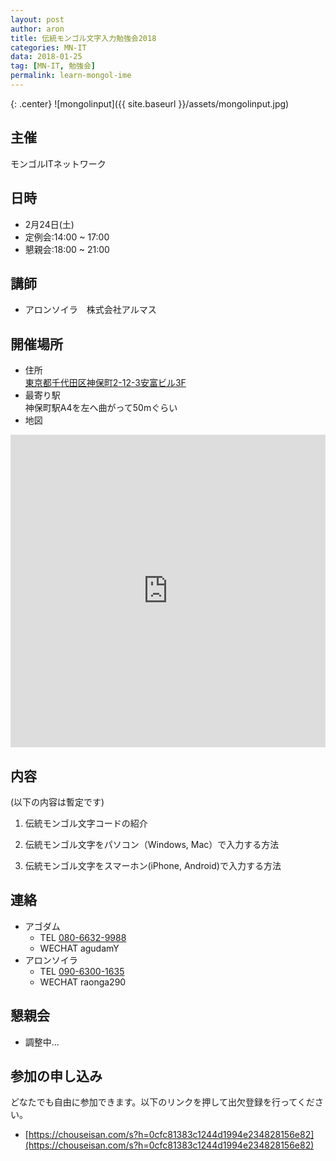```yaml
---
layout: post
author: aron
title: 伝統モンゴル文字入力勉強会2018
categories: MN-IT
data: 2018-01-25
tag: [MN-IT, 勉強会]
permalink: learn-mongol-ime
---
```

{: .center}
![mongolinput]({{ site.baseurl }}/assets/mongolinput.jpg)
<!-- # MN-IT 2017年第三回定例会 -->
## 主催

モンゴルITネットワーク
## 日時

- 2月24日(土)
- 定例会:14:00 ~ 17:00
- 懇親会:18:00 ~ 21:00

## 講師

- アロンソイラ　株式会社アルマス

## 開催場所  
- 住所  
[東京都千代田区神保町2-12-3安富ビル3F](https://www.google.co.jp/maps?q=%E6%9D%B1%E4%BA%AC%E9%83%BD%E5%8D%83%E4%BB%A3%E7%94%B0%E5%8C%BA%E7%A5%9E%E4%BF%9D%E7%94%BA2-12-3%E5%AE%89%E5%AF%8C%E3%83%93%E3%83%AB3F&um=1&ie=UTF-8&sa=X&ved=0.1ahUKEwjNyLX85u7VAhXKrlQKHWsrAqYQ_AUICigB)
- 最寄り駅  
神保町駅A4を左へ曲がって50mぐらい
- 地図  
<iframe src="https://www.google.com/maps/embed?pb=!1m18!1m12!1m3!1d3240.204631462509!2d139.75470076525923!3d35.69658168019067!2m3!1f0!2f0!3f0!3m2!1i1024!2i768!4f13.1!3m3!1m2!1s0x60188c140ff3e479%3A0x6f4cc4a317675c33!2z44CSMTAxLTAwNTEg5p2x5Lqs6YO95Y2D5Luj55Sw5Yy656We55Sw56We5L-d55S677yS5LiB55uuIOWuieWvjOODk-ODqw!5e0!3m2!1sja!2sjp!4v1516865428788" width="100%" height="500px" frameborder="0" style="border:0" allowfullscreen></iframe>



## 内容

(以下の内容は暫定です)

1. 伝統モンゴル文字コードの紹介

1. 伝統モンゴル文字をパソコン（Windows, Mac）で入力する方法

1. 伝統モンゴル文字をスマーホン(iPhone, Android)で入力する方法


## 連絡

 - アゴダム 
    - TEL <a href="tel:08066329988‬">080-6632-9988‬</a>
    - WECHAT agudamY
 - アロンソイラ
    - TEL <a href="tel:09063001635">090-6300-1635</a> 
    - WECHAT raonga290



## 懇親会


- 調整中...

## 参加の申し込み

どなたでも自由に参加できます。以下のリンクを押して出欠登録を行ってください。

- [https://chouseisan.com/s?h=0cfc81383c1244d1994e234828156e82](https://chouseisan.com/s?h=0cfc81383c1244d1994e234828156e82)



